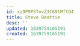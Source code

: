 ```yaml
---
id: xz9P9PSTovZ3C69tMftO4
title: Steve Beattie
desc: ''
updated: 1639759165191
created: 1639759165191
---
```


